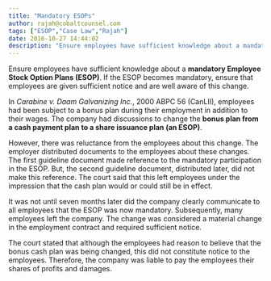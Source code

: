 ```yaml
---
title: "Mandatory ESOPs"
author: rajah@cobaltcounsel.com
tags: ["ESOP","Case Law","Rajah"]
date: 2016-10-27 14:44:02
description: "Ensure employees have sufficient knowledge about a mandatory Employee Stock Option Plans (ESOP). If the ESOP becomes mandatory, ensure that employees are given sufficient notice and are well aware of this change."
---
```


Ensure employees have sufficient knowledge about a **mandatory Employee Stock Option Plans (ESOP)**. If the ESOP becomes mandatory, ensure that employees are given sufficient notice and are well aware of this change. 

In *Carabine v. Daam Galvanizing Inc.*, 2000 ABPC 56 (CanLII), employees had been subject to a bonus plan during their employment in addition to their wages. The company had discussions to change the **bonus plan from a cash payment plan to a share issuance plan (an ESOP)**. 

However, there was reluctance from the employees about this change. The employer distributed documents to the employees about these changes. The first guideline document made reference to the mandatory participation in the ESOP. But, the second guideline document, distributed later, did not make this reference. The court said that this left employees under the impression that the cash plan would or could still be in effect.

It was not until seven months later did the company clearly communicate to all employees that the ESOP was now mandatory. Subsequently, many employees left the company. The change was considered a material change in the employment contract and required sufficient notice. 

The court stated that although the employees had reason to believe that the bonus cash plan was being changed, this did not constitute notice to the employees. Therefore, the company was liable to pay the employees their shares of profits and damages.
